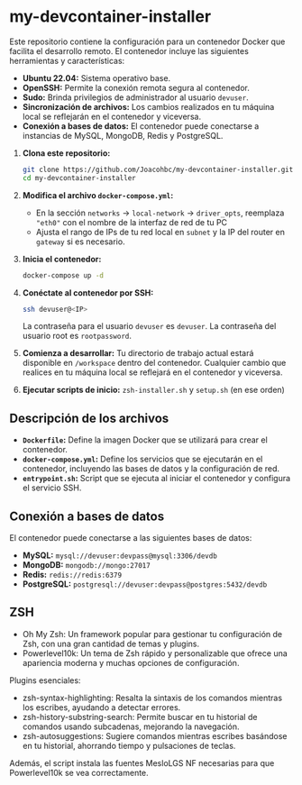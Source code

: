 # my-devcontainer-installer

Este repositorio contiene la configuración para un contenedor Docker que facilita el desarrollo remoto. El contenedor incluye las siguientes herramientas y características:

- **Ubuntu 22.04:** Sistema operativo base.
- **OpenSSH:** Permite la conexión remota segura al contenedor.
- **Sudo:** Brinda privilegios de administrador al usuario `devuser`.
- **Sincronización de archivos:** Los cambios realizados en tu máquina local se reflejarán en el contenedor y viceversa.
- **Conexión a bases de datos:** El contenedor puede conectarse a instancias de MySQL, MongoDB, Redis y PostgreSQL.

1. **Clona este repositorio:**
   ```bash
   git clone https://github.com/Joacohbc/my-devcontainer-installer.git
   cd my-devcontainer-installer
   ```

2. **Modifica el archivo `docker-compose.yml`:**
    - En la sección `networks` -> `local-network` -> `driver_opts`, reemplaza `"eth0"` con el nombre de la interfaz de red de tu PC
    - Ajusta el rango de IPs de tu red local en `subnet` y la IP del router en `gateway` si es necesario.

3. **Inicia el contenedor:**
   ```bash
   docker-compose up -d
   ```

4. **Conéctate al contenedor por SSH:**
   ```bash
   ssh devuser@<IP>
   ```
   La contraseña para el usuario `devuser` es `devuser`. La contraseña del usuario root es `rootpassword`.

5. **Comienza a desarrollar:**
   Tu directorio de trabajo actual estará disponible en `/workspace` dentro del contenedor. Cualquier cambio que realices en tu máquina local se reflejará en el contenedor y viceversa.

6. **Ejecutar scripts de inicio:** `zsh-installer.sh` y `setup.sh` (en ese orden)

## Descripción de los archivos

- **`Dockerfile`:** Define la imagen Docker que se utilizará para crear el contenedor.
- **`docker-compose.yml`:** Define los servicios que se ejecutarán en el contenedor, incluyendo las bases de datos y la configuración de red.
- **`entrypoint.sh`:** Script que se ejecuta al iniciar el contenedor y configura el servicio SSH.

## Conexión a bases de datos

El contenedor puede conectarse a las siguientes bases de datos:

- **MySQL:** `mysql://devuser:devpass@mysql:3306/devdb`
- **MongoDB:** `mongodb://mongo:27017`
- **Redis:** `redis://redis:6379`
- **PostgreSQL:** `postgresql://devuser:devpass@postgres:5432/devdb`

## ZSH
- Oh My Zsh: Un framework popular para gestionar tu configuración de Zsh, con una gran cantidad de temas y plugins.
- Powerlevel10k: Un tema de Zsh rápido y personalizable que ofrece una apariencia moderna y muchas opciones de configuración.

Plugins esenciales:
- zsh-syntax-highlighting: Resalta la sintaxis de los comandos mientras los escribes, ayudando a detectar errores.
- zsh-history-substring-search: Permite buscar en tu historial de comandos usando subcadenas, mejorando la navegación.
- zsh-autosuggestions: Sugiere comandos mientras escribes basándose en tu historial, ahorrando tiempo y pulsaciones de teclas.

Además, el script instala las fuentes MesloLGS NF necesarias para que Powerlevel10k se vea correctamente.


